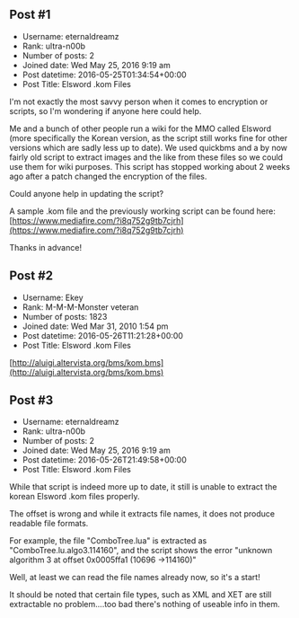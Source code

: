 ## Post #1
- Username: eternaldreamz
- Rank: ultra-n00b
- Number of posts: 2
- Joined date: Wed May 25, 2016 9:19 am
- Post datetime: 2016-05-25T01:34:54+00:00
- Post Title: Elsword .kom Files

I'm not exactly the most savvy person when it comes to encryption or scripts, so I'm wondering if anyone here could help.

Me and a bunch of other people run a wiki for the MMO called Elsword (more specifically the Korean version, as the script still works fine for other versions which are sadly less up to date).
We used quickbms and a by now fairly old script to extract images and the like from these files so we could use them for wiki purposes. This script has stopped working about 2 weeks ago after a patch changed the encryption of the files.

Could anyone help in updating the script?

A sample .kom file and the previously working script can be found here:
[https://www.mediafire.com/?i8q752g9tb7cjrh](https://www.mediafire.com/?i8q752g9tb7cjrh)

Thanks in advance!
## Post #2
- Username: Ekey
- Rank: M-M-M-Monster veteran
- Number of posts: 1823
- Joined date: Wed Mar 31, 2010 1:54 pm
- Post datetime: 2016-05-26T11:21:28+00:00
- Post Title: Elsword .kom Files

[http://aluigi.altervista.org/bms/kom.bms](http://aluigi.altervista.org/bms/kom.bms)
## Post #3
- Username: eternaldreamz
- Rank: ultra-n00b
- Number of posts: 2
- Joined date: Wed May 25, 2016 9:19 am
- Post datetime: 2016-05-26T21:49:58+00:00
- Post Title: Elsword .kom Files

While that script is indeed more up to date, it still is unable to extract the korean Elsword .kom files properly.

The offset is wrong and while it extracts file names, it does not produce readable file formats.

For example, the file "ComboTree.lua" is extracted as "ComboTree.lu.algo3.114160", and the script shows the error "unknown algorithm 3 at offset 0x0005ffa1 (10696 ->114160)"

Well, at least we can read the file names already now, so it's a start!

It should be noted that certain file types, such as XML and XET are still extractable no problem....too bad there's nothing of useable info in them.
